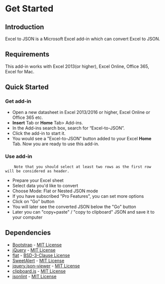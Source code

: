 # Get Started
 <a name="Introduction"></a> 
## Introduction

Excel to JSON is a Microsoft Excel add-in which can convert Excel to JSON.
 <a name="Requirements"></a> 
## Requirements
This add-in works with Excel 2013(or higher), Excel Online, Office 365, Excel for Mac.
 <a name="Quickstarted"></a> 
## Quick Started
 <a name="Getadd-in"></a> 
### Get add-in
* Open a new datasheet in Excel 2013/2016 or higher, Excel Online or Office 365 etc.	
* **Insert** Tab or **Home** Tab> Add-ins.
* In the Add-ins search box, search for “Excel-to-JSON”. 
* Click the add-in to start it.
* You would see a "Excel-to-JSON" button added to your Excel **Home** Tab. Now you are ready to use this add-in.


<script async src="https://pagead2.googlesyndication.com/pagead/js/adsbygoogle.js?client=ca-pub-8772217510669640"
     crossorigin="anonymous"></script>
<ins class="adsbygoogle"
     style="display:block; text-align:center;"
     data-ad-layout="in-article"
     data-ad-format="fluid"
     data-ad-client="ca-pub-8772217510669640"
     data-ad-slot="2653271427"></ins>
<script>
     (adsbygoogle = window.adsbygoogle || []).push({});
</script>

 <a name="Useadd-in"></a> 
### Use add-in

		Note that you should select at least two rows as the first row will be considered as header.

* Prepare your Excel sheet
* Select data you'd like to convert
* Choose Mode: Flat or Nested JSON mode
* If you have subscribed "Pro Features", you can set more options
* Click on "Go" button
* You will later see the converted JSON below the "Go" button
* Later you can "copy+paste" / "copy to clipboard" JSON and save it to your computer


## Dependencies
* [Bootstrap](https://github.com/twbs/bootstrap) - [MIT License](https://github.com/twbs/bootstrap/blob/main/LICENSE)
* [jQuery](https://github.com/jquery/jquery) - [MIT License](https://github.com/jquery/jquery/blob/main/LICENSE.txt)
* [flat](https://github.com/hughsk/flat) - [BSD-3-Clause License](https://github.com/hughsk/flat/blob/master/LICENSE)
* [SweetAlert](https://github.com/t4t5/sweetalert) - [MIT License](https://github.com/t4t5/sweetalert/blob/master/LICENSE.md)
* [jquery.json-viewer](https://github.com/abodelot/jquery.json-viewer) - [MIT License](https://github.com/abodelot/jquery.json-viewer/blob/master/LICENSE)
* [clipboard.js](https://github.com/zenorocha/clipboard.js) - [MIT License](https://github.com/zenorocha/clipboard.js/blob/master/LICENSE)
* [jsonlint](https://github.com/zaach/jsonlint) - [MIT License](https://github.com/zaach/jsonlint/blob/master/LICENSE)
